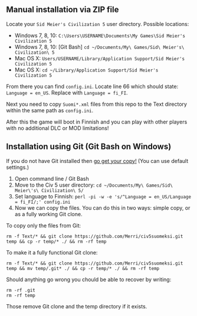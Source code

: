 ## Manual installation via ZIP file

Locate your `Sid Meier's Civilization 5` user directory. Possible locations:

- Windows 7, 8, 10: `C:\Users\USERNAME\Documents\My Games\Sid Meier's Civilization 5`
- Windows 7, 8, 10: [Git Bash] `cd ~/Documents/My\ Games/Sid\ Meier's\ Civilization\ 5`
- Mac OS X: `Users/USERNAME/Library/Application Support/Sid Meier's Civilization 5`
- Mac OS X: `cd ~/Library/Application Support/Sid Meier's Civilization 5`

From there you can find `config.ini`. Locate line 66 which should state: `Language = en_US`.
Replace with `Language = fi_FI`.

Next you need to copy `Suomi*.xml` files from this repo to the Text directory within the same path as `config.ini`.

After this the game will boot in Finnish and you can play with other players with no additional DLC or MOD limitations!


## Installation using Git (Git Bash on Windows)

If you do not have Git installed then [go get your copy!](https://git-scm.com/download) (You can use default settings.)

1. Open command line / Git Bash
2. Move to the Civ 5 user directory: `cd ~/Documents/My\ Games/Sid\ Meier\'s\ Civilization\ 5/`
3. Set language to Finnish: `perl -pi -w -e 's/^Language = en_US/Language = fi_FI/;' config.ini`
4. Now we can copy the files. You can do this in two ways: simple copy, or as a fully working Git clone.

To copy only the files from Git:

	rm -f Text/* && git clone https://github.com/Merri/civ5suomeksi.git temp && cp -r temp/* ./ && rm -rf temp

To make it a fully functional Git clone:

	rm -f Text/* && git clone https://github.com/Merri/civ5suomeksi.git temp && mv temp/.git* ./ && cp -r temp/* ./ && rm -rf temp


Should anything go wrong you chould be able to recover by writing:

	rm -rf .git
	rm -rf temp

Those remove Git clone and the temp directory if it exists.
